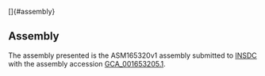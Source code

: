 []{#assembly}

Assembly
--------

The assembly presented is the ASM165320v1 assembly submitted to
[INSDC](http://www.insdc.org) with the assembly accession
[GCA\_001653205.1](http://www.ebi.ac.uk/ena/data/view/GCA_001653205.1).
